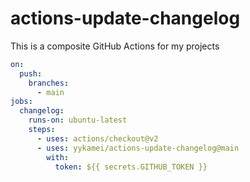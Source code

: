 # actions-update-changelog

This is a composite GitHub Actions for my projects

```yaml
on:
  push:
    branches:
      - main
jobs:
  changelog:
    runs-on: ubuntu-latest
    steps:
      - uses: actions/checkout@v2
      - uses: yykamei/actions-update-changelog@main
        with:
          token: ${{ secrets.GITHUB_TOKEN }}
```
